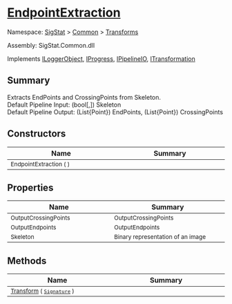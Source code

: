 # [EndpointExtraction](./EndpointExtraction.md)

Namespace: [SigStat](../README.md) > [Common](./../README.md) > [Transforms](./README.md)

Assembly: SigStat.Common.dll

Implements [ILoggerObject](./../ILoggerObject.md), [IProgress](./../Helpers/IProgress.md), [IPipelineIO](./../Pipeline/IPipelineIO.md), [ITransformation](./../ITransformation.md)

## Summary
Extracts EndPoints and CrossingPoints from Skeleton.  <br>Default Pipeline Input: (bool[,]) Skeleton <br>Default Pipeline Output: (List{Point}) EndPoints, (List{Point}) CrossingPoints

## Constructors

| Name<div><a href="#"><img width=400></a></div> | Summary<div><a href="#"><img width=475></a></div> | 
| --- | --- | 
| <sub>EndpointExtraction (  )</sub> | <sub></sub> | 


## Properties

| Name<div><a href="#"><img width=400></a></div> | Summary<div><a href="#"><img width=475></a></div> | 
| --- | --- | 
| <sub>OutputCrossingPoints</sub> | <sub>OutputCrossingPoints</sub> | 
| <sub>OutputEndpoints</sub> | <sub>OutputEndpoints</sub> | 
| <sub>Skeleton</sub> | <sub>Binary representation of an image</sub> | 


## Methods

| Name<div><a href="#"><img width=400></a></div> | Summary<div><a href="#"><img width=475></a></div> | 
| --- | --- | 
| <sub>[Transform](./Methods/EndpointExtraction--Transform.md) ( [`Signature`](./../Signature.md) )</sub> | <sub></sub> | 



